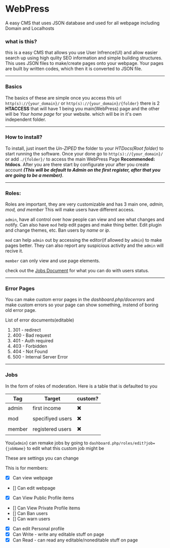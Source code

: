 # WebPress

A easy CMS that uses JSON database and used for all webpage including Domain and Localhosts

### what is this?

this is a easy CMS that allows you use User Infrence(UI) and allow easier search up using high qulity SEO information and simple building structures. This uses JSON files to make/create pages onto your webpage. Your pages are built by written codes, which then it is converted to JSON file.

***

### Basics

The basics of these are simple once you access this url `http(s)://{your_domain}/` or `http(s)://{your_domain}/{folder}` there is 2 **HTACCESS** that will have 1 being you main(WebPress) page and the other will be *Your home page* for your website. which will be in it's own independent folder.

***

### How to install?

To install, just insert the *Un-ZIPED* the folder to your *HTDocs(Root folder)* to start running the software. Once your done go to `http(s)://{your_domain}/` or add `./{folder}/` to access the main WebPress Page **Recommended: htdocs**. After you are there start by configurate your after you create account _**(This will be default to Admin on the first register, after that you are going to be a member)**_.

***

### Roles:

Roles are important, they are very customizable and has 3 main one, *admin, mod, and member* This will make users have different access. 

`admin`, have all control over how people can view and see what changes and notify. Can also have `mod` help edit pages and make thing better. Edit plugin and change themes, etc. Ban users by _name_ or _ip_.

`mod` can help `admin` out by accessing the editor(if allowed by `admin`) to make pages better. They can also report any suspicious activity and the `admin` will recive it.

`member` can only view and use page elements.

check out the [Jobs Document](#jobs) for what you can do with users status.

***

### Error Pages

You can make custom error pages in the _dashboard.php/docerrors_ and make custom errors so your page can show something, instend of boring old error page.

List of error documents(editable)

1. 301 - redirect
2. 400 - Bad request
3. 401 - Auth required
4. 403 - Forbidden
5. 404 - Not Found
6. 500 - Internal Server Error

***

### Jobs

In the form of roles  of moderation. Here is a table that is defaulted to you


| Tag | Target | custom? |
| --- | ------ | --------- |
| admin| first income | :heavy_multiplication_x: |
| mod | specifiyed users | :heavy_multiplication_x: |
| member | registered users | :heavy_multiplication_x: |

You(`admin`) can remake jobs by going to `dashboard.php/roles/edit?job={jobName}` to edit what this custom job might be

These are settings you can change

This is for members:

- [x] Can view webpage
- [] Can edit webpage
- [x] Can View Public Profile items
- [] Can View Private Profile items
- [] Can Ban users 
- [] Can warn users
- [x] Can edit Personal profile
- [x] Can Write - write any editable stuff on page
- [x] Can Read - can read any editable/noneditable stuff on page
